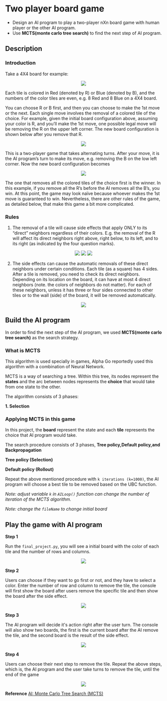 # Two player board game
* Design an AI program to play a two-player nXn board game with human player or the other AI program.
* Use **MCTS(monte carlo tree search)** to find the next step of AI program.

## Description
### Introduction
Take a 4X4 board for example:

<p align="center">
  <img src="./img/fig1.PNG">
</p>

Each tile is colored in Red (denoted by R) or Blue (denoted by B), and the numbers of the color tiles are even, e.g. 8 Red and 8 Blue on a 4X4 board.

You can choose R or B first, and then you can choose to make the 1st move or the next.
Each single move involves the removal of a colored tile of the choice. For example, given the initial board configuration above, assuming your color is R, and you’ll make the 1st 
move, one possible legal move will be removing the R on the upper left corner. The new board configuration is shown below after you remove that R.

<p align="center">
  <img src="./img/fig2.PNG">
</p>

This is a two-player game that takes alternating turns. After your move, it is the AI program’s turn to make its move, e.g. removing the B on the low left corner. Now the new board 
configuration becomes

<p align="center">
  <img src="./img/fig3.PNG">
</p>

The one that removes all the colored tiles of the choice first is the winner. In this example, if you remove all the R’s before the AI removes all the B’s, you win.
At this point, the game may look naïve because whoever makes the 1st move is guaranteed to win. Nevertheless, there are other rules of the game, as detailed below, that make this 
game a bit more complicated.

### Rules
1. The removal of a tile will cause side effects that apply ONLY to its “direct” neighbors regardless of their colors.
E.g. the removal of the R will affect its direct neighbors right above, right below, to its left, and to its right (as indicated by the four question marks).

<p align="center">
  <img src="./img/fig4.PNG">
  <img src="./img/fig5.PNG">
  <img src="./img/fig6.PNG">
</p>


2. The side effects can cause the automatic removals of these direct neighbors under certain conditions. 
Each tile (as a square) has 4 sides. After a tile is removed, you need to check its direct neighbors. Depending on its location on the board, it can have at most 
4 direct neighbors (note. the colors of neighbors do not matter). For each of these neighbors, unless it has three or four sides connected to other tiles or to the 
wall (side) of the board, it will be removed automatically.

<p align="center">
  <img src="./img/fig7.PNG">
</p>

## Build the AI program
In order to find the next step of the AI program, we used **MCTS(monte carlo tree search)** as the search strategy.

### What is MCTS
This algorithm is used specially in games, Alpha Go reportedly used this algorithm with a combination of Neural Network. 

MCTS is a way of searching a tree. Within this tree, its nodes represent the **states** and the arc between nodes represents the **choice** that would take from one state to the other. 

The algorithm consists of 3 phases:

**1. Selection**



### Applying MCTS in this game
In this project, the **board** represent the state and each **tile** represents the choice that AI program would take.


The search procedure consists of 3 phases, **Tree policy,Default policy,and Backpropagation**




**Tree policy (Selection)**

**Default policy (Rollout)**


Repeat the above mentioned procedure with `k iterations (k=1000)`, the AI program will choose a best tile to be removed based on the UBC function.  

*Note: adjust variable `k` in `AILoop()` function can change the number of iteration of the MCTS algorithm.*

*Note: change the `fileName` to change initial board*

## Play the game with AI program
**Step 1**

Run the `final_project.py`, you will see a initial board with the color of each tile and the number of rows and columns.

<p align="center">
  <img src="./img/fig8.PNG">
</p>

**Step 2**

Users can choose if they want to go first or not, and they have to select a color.
Enter the number of row and column to remove the tile, the console will first show the board after users remove the specific tile and then show the board after the side effect.

<p align="center">
  <img src="./img/fig9.PNG">
</p>

**Step 3**

The AI program will decide it's action right after the user turn. The console will also show two boards, the first is the current board after the AI remove the tile, and the second board is the result of the side effect.

<p align="center">
  <img src="./img/fig10.PNG">
</p>

**Step 4**

Users can choose their next step to remove the tile. Repeat the above steps, which is, the AI program and the user take turns to remove the tile, until the end of the game

<p align="center">
  <img src="./img/fig11.PNG">
</p>

**Reference**
[AI: Monte Carlo Tree Search (MCTS)](https://medium.com/@pedrohbtp/ai-monte-carlo-tree-search-mcts-49607046b204) 
